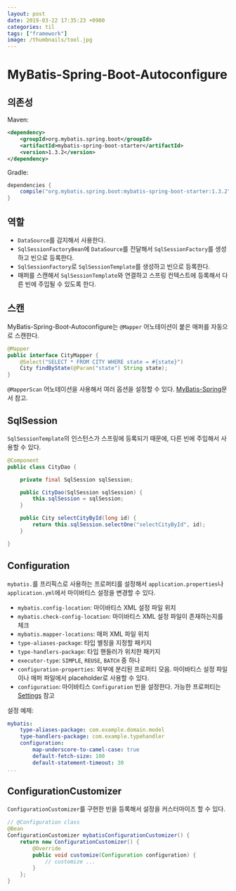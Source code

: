 ```yaml
---
layout: post
date: 2019-03-22 17:35:23 +0900
categories: til
tags: ["framework"]
image: /thumbnails/tool.jpg
---
```


# MyBatis-Spring-Boot-Autoconfigure

## 의존성

Maven:

```xml
<dependency>
    <groupId>org.mybatis.spring.boot</groupId>
    <artifactId>mybatis-spring-boot-starter</artifactId>
    <version>1.3.2</version>
</dependency>
```

Gradle:

```groovy
dependencies {
    compile("org.mybatis.spring.boot:mybatis-spring-boot-starter:1.3.2")
}
```

## 역할

- `DataSource`를 감지해서 사용한다.
- `SqlSessionFactoryBean`에 `DataSource`를 전달해서 `SqlSessionFactory`를 생성하고 빈으로 등록한다.
- `SqlSessionFactory`로 `SqlSessionTemplate`를 생성하고 빈으로 등록한다.
- 매퍼를 스캔해서 `SqlSessionTemplate`와 연결하고 스프링 컨텍스트에 등록해서 다른 빈에 주입될 수 있도록 한다.

## 스캔

MyBatis-Spring-Boot-Autoconfigure는 `@Mapper` 어노테이션이 붙은 매퍼를 자동으로 스캔한다.

```java
@Mapper
public interface CityMapper {
    @Select("SELECT * FROM CITY WHERE state = #{state}")
    City findByState(@Param("state") String state);
}
```

`@MapperScan` 어노테이션을 사용해서 여러 옵션을 설정할 수 있다. [MyBatis-Spring](http://www.mybatis.org/spring/mappers.html#scan)문서 참고.

## SqlSession

`SqlSessionTemplate`의 인스턴스가 스프링에 등록되기 때문에, 다른 빈에 주입해서 사용할 수 있다.

```java
@Component
public class CityDao {

	private final SqlSession sqlSession;

	public CityDao(SqlSession sqlSession) {
		this.sqlSession = sqlSession;
	}

	public City selectCityById(long id) {
		return this.sqlSession.selectOne("selectCityById", id);
    }

}
```

## Configuration

`mybatis.`를 프리픽스로 사용하는 프로퍼티를 설정해서 `application.properties`나 `application.yml`에서 마이바티스 설정을 변경할 수 있다.

- `mybatis.config-location`: 마이바티스 XML 설정 파일 위치
- `mybatis.check-config-location`: 마이바티스 XML 설정 파일이 존재하는지를 체크
- `mybatis.mapper-locations`: 매퍼 XML 파일 위치
- `type-aliases-package`: 타입 별칭을 지정할 패키지
- `type-handlers-package`: 타입 핸들러가 위치한 패키지
- `executor-type`: `SIMPLE`, `REUSE`, `BATCH` 중 하나
- `configuration-properties`: 외부에 분리된 프로퍼티 모음. 마이바티스 설정 파일이나 매퍼 파일에서 placeholder로 사용할 수 있다.
- `configuration`: 마이바티스 `Configuration` 빈을 설정한다. 가능한 프로퍼티는 [Settings](http://www.mybatis.org/mybatis-3/configuration.html#settings) 참고
  
설정 예제:

```yml
mybatis:
    type-aliases-package: com.example.domain.model
    type-handlers-package: com.example.typehandler
    configuration:
        map-underscore-to-camel-case: true
        default-fetch-size: 100
        default-statement-timeout: 30
...
```

## ConfigurationCustomizer

`ConfigurationCustomizer`를 구현한 빈을 등록해서 설정을 커스터마이즈 할 수 있다.

```java
// @Configuration class
@Bean
ConfigurationCustomizer mybatisConfigurationCustomizer() {
    return new ConfigurationCustomizer() {
        @Override
        public void customize(Configuration configuration) {
            // customize ...
        }
    };
}
```
